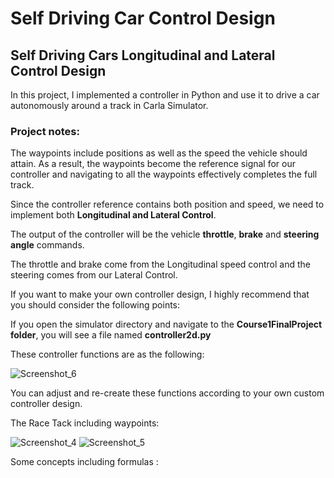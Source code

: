 # Self Driving Car Control Design

## Self Driving Cars Longitudinal and Lateral Control Design 

In this project, I implemented a  controller in Python and use it to drive a car autonomously around a track in Carla Simulator.

### Project notes:

The waypoints include positions as well as the speed the vehicle should attain. As a result, the waypoints
become the reference signal for our controller and navigating to all the waypoints effectively completes the full track.


Since the controller reference contains both position and speed, we need to implement both __Longitudinal and Lateral Control__.


The output of the controller will be the vehicle __throttle__, __brake__ and __steering angle__ commands.

The throttle and brake come from the Longitudinal speed control and the steering comes from our Lateral Control.


If you want to make your own controller design,  I highly recommend that you should consider the following points:

If you open the simulator directory and navigate to the __Course1FinalProject folder__, you will see a file named __controller2d.py__

These controller functions are as the following:

![Screenshot_6](https://user-images.githubusercontent.com/30608533/55581623-fb1e8a80-5725-11e9-9764-8145816374df.jpg)


You can adjust and re-create these functions according to your own custom controller design.



The Race Tack including waypoints:

![Screenshot_4](https://user-images.githubusercontent.com/30608533/55582000-0e7e2580-5727-11e9-83dd-4bafa30da590.jpg)
![Screenshot_5](https://user-images.githubusercontent.com/30608533/55582037-1e960500-5727-11e9-9bbf-174d902e5af9.jpg)


Some concepts including formulas :

